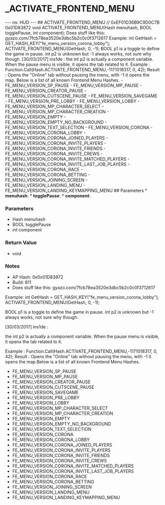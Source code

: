 # _ACTIVATE_FRONTEND_MENU

--- ns: HUD --- ## ACTIVATE_FRONTEND_MENU  // 0xEF01D36B9C9D0C7B 0x01D83872 void ACTIVATE_FRONTEND_MENU(Hash menuhash, BOOL togglePause, int component);   Does stuff like this: gyazo.com/7fcb78ea3520e3dbc5b2c0c0f3712617 Example: int GetHash = GET_HASH_KEY("fe_menu_version_corona_lobby"); ACTIVATE_FRONTEND_MENU(GetHash, 0, -1); BOOL p1 is a toggle to define the game in pause. int p2 is unknown but -1 always works, not sure why though. [30/03/2017] ins1de : the int p2 is actually a component variable. When the pause menu is visible, it opens the tab related to it. Example : Function.Call(Hash.ACTIVATE_FRONTEND_MENU,-1171018317, 0, 42); Result : Opens the "Online" tab without pausing the menu, with -1 it opens the map.   Below is a list of all known Frontend Menu Hashes.  - FE_MENU_VERSION_SP_PAUSE - FE_MENU_VERSION_MP_PAUSE - FE_MENU_VERSION_CREATOR_PAUSE - FE_MENU_VERSION_CUTSCENE_PAUSE - FE_MENU_VERSION_SAVEGAME - FE_MENU_VERSION_PRE_LOBBY - FE_MENU_VERSION_LOBBY - FE_MENU_VERSION_MP_CHARACTER_SELECT - FE_MENU_VERSION_MP_CHARACTER_CREATION - FE_MENU_VERSION_EMPTY - FE_MENU_VERSION_EMPTY_NO_BACKGROUND - FE_MENU_VERSION_TEXT_SELECTION - FE_MENU_VERSION_CORONA - FE_MENU_VERSION_CORONA_LOBBY - FE_MENU_VERSION_CORONA_JOINED_PLAYERS - FE_MENU_VERSION_CORONA_INVITE_PLAYERS - FE_MENU_VERSION_CORONA_INVITE_FRIENDS - FE_MENU_VERSION_CORONA_INVITE_CREWS - FE_MENU_VERSION_CORONA_INVITE_MATCHED_PLAYERS - FE_MENU_VERSION_CORONA_INVITE_LAST_JOB_PLAYERS - FE_MENU_VERSION_CORONA_RACE - FE_MENU_VERSION_CORONA_BETTING - FE_MENU_VERSION_JOINING_SCREEN - FE_MENU_VERSION_LANDING_MENU - FE_MENU_VERSION_LANDING_KEYMAPPING_MENU   ## Parameters * **menuhash**: * **togglePause**: * **component**:

### Parameters
* Hash menuhash
* BOOL togglePause
* int component

### Return Value
* void

### Notes
* AP Hash: 0x0x01D83872
* Build: 811
* Does stuff like this:
gyazo.com/7fcb78ea3520e3dbc5b2c0c0f3712617

Example:
int GetHash = GET_HASH_KEY("fe_menu_version_corona_lobby");
ACTIVATE_FRONTEND_MENU(GetHash, 0, -1);

BOOL p1 is a toggle to define the game in pause.
int p2 is unknown but -1 always works, not sure why though.

[30/03/2017] ins1de :

the int p2 is actually a component variable. When the pause menu is visible, it opens the tab related to it.

Example : Function.Call(Hash.ACTIVATE_FRONTEND_MENU,-1171018317, 0, 42);
Result : Opens the "Online" tab without pausing the menu, with -1 it opens the map.Below is a list of all known Frontend Menu Hashes.
- FE_MENU_VERSION_SP_PAUSE
- FE_MENU_VERSION_MP_PAUSE
- FE_MENU_VERSION_CREATOR_PAUSE
- FE_MENU_VERSION_CUTSCENE_PAUSE
- FE_MENU_VERSION_SAVEGAME
- FE_MENU_VERSION_PRE_LOBBY
- FE_MENU_VERSION_LOBBY
- FE_MENU_VERSION_MP_CHARACTER_SELECT
- FE_MENU_VERSION_MP_CHARACTER_CREATION
- FE_MENU_VERSION_EMPTY
- FE_MENU_VERSION_EMPTY_NO_BACKGROUND
- FE_MENU_VERSION_TEXT_SELECTION
- FE_MENU_VERSION_CORONA
- FE_MENU_VERSION_CORONA_LOBBY
- FE_MENU_VERSION_CORONA_JOINED_PLAYERS
- FE_MENU_VERSION_CORONA_INVITE_PLAYERS
- FE_MENU_VERSION_CORONA_INVITE_FRIENDS
- FE_MENU_VERSION_CORONA_INVITE_CREWS
- FE_MENU_VERSION_CORONA_INVITE_MATCHED_PLAYERS
- FE_MENU_VERSION_CORONA_INVITE_LAST_JOB_PLAYERS
- FE_MENU_VERSION_CORONA_RACE
- FE_MENU_VERSION_CORONA_BETTING
- FE_MENU_VERSION_JOINING_SCREEN
- FE_MENU_VERSION_LANDING_MENU
- FE_MENU_VERSION_LANDING_KEYMAPPING_MENU

